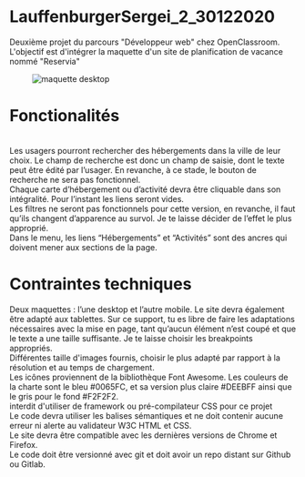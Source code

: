 # LauffenburgerSergei_2_30122020
Deuxième projet du parcours "Développeur web" chez OpenClassroom. L'objectif est d'intégrer la maquette d'un site de planification de vacance nommé "Reservia" <br/>

<figure>
<img src="https://github.com/LauffenburgerSergei/LauffenburgerSergei.github.io/blob/main/Desktop%20-%201.png" alt="maquette desktop">
</figure>

<h1>Fonctionalités</h1><br/>
Les usagers pourront rechercher des hébergements dans la ville de leur choix. Le champ de recherche est donc un champ de saisie, dont le texte peut être édité par l’usager. En revanche, à ce stade, le bouton de recherche ne sera pas fonctionnel.<br/>
Chaque carte d’hébergement ou d’activité devra être cliquable dans son intégralité. Pour l’instant les liens seront vides.<br/>
Les filtres ne seront pas fonctionnels pour cette version, en revanche, il faut qu’ils changent d’apparence au survol. Je te laisse décider de l’effet le plus approprié.<br/>
Dans le menu, les liens “Hébergements” et “Activités” sont des ancres qui doivent mener aux sections de la page.<br/>

<h1>Contraintes techniques</h1>
Deux maquettes : l’une desktop et l’autre mobile. Le site devra également être adapté aux tablettes. Sur ce support, tu es libre de faire les adaptations nécessaires avec la mise en page, tant qu’aucun élément n’est coupé et que le texte a une taille suffisante. Je te laisse choisir les breakpoints appropriés.<br/>
Différentes taille d'images fournis, choisir le plus adapté par rapport à la résolution et au temps de chargement.<br/>
Les icônes proviennent de la bibliothèque Font Awesome. Les couleurs de la charte sont le bleu #0065FC, et sa version plus claire #DEEBFF ainsi que le gris pour le fond #F2F2F2.<br/>
interdit d'utiliser de framework ou pré-compilateur CSS pour ce projet<br/>
Le code devra utiliser les balises sémantiques et ne doit contenir aucune erreur ni alerte au validateur W3C HTML et CSS.<br/>
Le site devra être compatible avec les dernières versions de Chrome et Firefox.<br/>
Le code doit être versionné avec git et doit avoir un repo distant sur Github ou Gitlab.<br/>